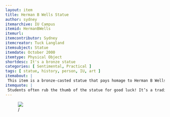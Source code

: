 ```yaml
---
layout: item
title: Herman B Wells Statue
author: sydney
itemarchive: IU Campus
itemid: HermanBWells
itemurl: 
itemcontributor: Sydney 
itemcreator: Tuck Langland
itemsubject: Statue
itemdate: October 2000
itemtype: Physical Object
shortdesc: It's a bronze statue
categories: [ Sentimental, Practical ]
tags: [ statue, history, person, IU, art ]
itemabout: |
 This item is a bronze-casted statue that pays homage to Herman B Wells, who served as IU's president from 1937 to 1962. Through his leadership, IU transformed into a ‘cosmopolitan center’ for international learning (Capshew). An early triumph of the Wells administration was the implementation of Thomas Benton’s Indiana Murals that are placed in the Auditorium as well as in Woodburn Hall
itemquote: |
 Students often rub the thumb of the statue for good luck! It’s a tradition that many students partake in, which is why his thumb is a goldish color compared to the rest of the statue
---
```


<figure>
  <img src="https://www.idsnews.com/article/2018/03/secrets-of-the-herman-b-wells-statue"/>
  <figcaption>  /</figcaption>
</figure>
